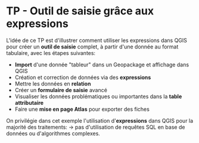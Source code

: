# TP - Outil de saisie grâce aux expressions

L'idée de ce TP est d'illustrer comment utiliser les expressions dans QGIS
pour créer un **outil de saisie** complet, à partir d'une donnée au format tabulaire,
avec les étapes suivantes:

* **Import** d'une donnée "tableur" dans un Geopackage et affichage dans QGIS
* Création et correction de données via des **expressions**
* Mettre les données en **relation**
* Créer un **formulaire de saisie** avancé
* Visualiser les données problématiques ou importantes dans la **table attributaire**
* Faire une **mise en page Atlas** pour exporter des fiches

On privilégie dans cet exemple l'utilisation d'**expressions** dans QGIS
pour la majorité des traitements:
→ pas d'utilisation de requêtes SQL en base de données ou d'algorithmes complexes.
